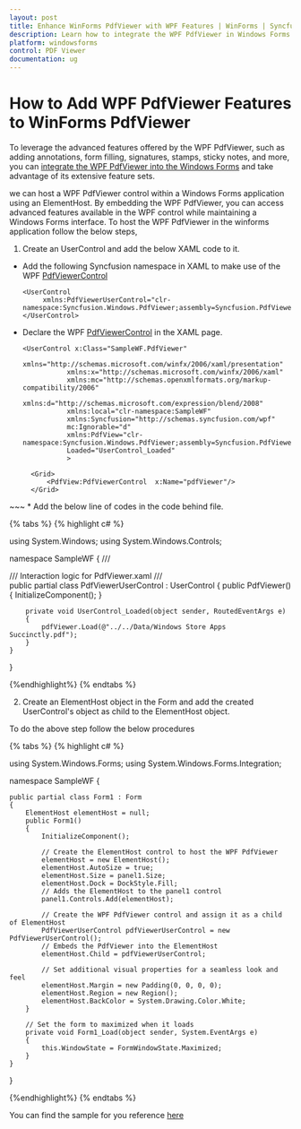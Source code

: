 ```yaml
---
layout: post
title: Enhance WinForms PdfViewer with WPF Features | WinForms | Syncfusion
description: Learn how to integrate the WPF PdfViewer in Windows Forms to access advanced features like annotations, form filling, and signatures.
platform: windowsforms
control: PDF Viewer
documentation: ug
---
```

# How to Add WPF PdfViewer Features to WinForms PdfViewer

To leverage the advanced features offered by the WPF PdfViewer, such as adding annotations, form filling, signatures, stamps, sticky notes, and more, you can [integrate the WPF PdfViewer into the Windows Forms]( https://support.syncfusion.com/kb/article/7882/how-to-host-pdf-viewer-in-windows-forms-application ) and take advantage of its extensive feature sets.

we can  host a WPF PdfViewer control within a Windows Forms application using an ElementHost. By embedding the WPF PdfViewer, you can access advanced features available in the WPF control while maintaining a Windows Forms interface.
To host the WPF PdfViewer in the winforms application follow the below steps,

1. Create an UserControl and add the below XAML code to it.

* Add the following Syncfusion namespace in XAML to make use of the WPF [PdfViewerControl](https://help.syncfusion.com/cr/wpf/Syncfusion.Windows.PdfViewer.PdfViewerControl.html)

   ~~~xaml 
   <UserControl
        xmlns:PdfViewerUserControl="clr-namespace:Syncfusion.Windows.PdfViewer;assembly=Syncfusion.PdfViewer.WPF">
   </UserControl>
   ~~~
* Declare the WPF [PdfViewerControl](https://help.syncfusion.com/cr/wpf/Syncfusion.Windows.PdfViewer.PdfViewerControl.html) in the XAML page.

  ~~~xaml
  <UserControl x:Class="SampleWF.PdfViewer"
             xmlns="http://schemas.microsoft.com/winfx/2006/xaml/presentation"
             xmlns:x="http://schemas.microsoft.com/winfx/2006/xaml"
             xmlns:mc="http://schemas.openxmlformats.org/markup-compatibility/2006" 
             xmlns:d="http://schemas.microsoft.com/expression/blend/2008" 
             xmlns:local="clr-namespace:SampleWF"
             xmlns:Syncfusion="http://schemas.syncfusion.com/wpf"
             mc:Ignorable="d" 
             xmlns:PdfView="clr-namespace:Syncfusion.Windows.PdfViewer;assembly=Syncfusion.PdfViewer.WPF" 
             Loaded="UserControl_Loaded"
             >

    <Grid>
        <PdfView:PdfViewerControl  x:Name="pdfViewer"/>
    </Grid>
</UserControl>
  ~~~
 * Add the below line of codes in the code behind file.

{% tabs %}
{% highlight c# %}

using System.Windows;
using System.Windows.Controls;

namespace SampleWF
{
    /// <summary>
    /// Interaction logic for PdfViewer.xaml
    /// </summary>
    public partial class PdfViewerUserControl : UserControl
    {
        public PdfViewer()
        {
            InitializeComponent();
        }

        private void UserControl_Loaded(object sender, RoutedEventArgs e)
        {
            pdfViewer.Load(@"../../Data/Windows Store Apps Succinctly.pdf");            
        }
    }
}

{%endhighlight%}
{% endtabs %}

2. Create an ElementHost object in the Form and add the created UserControl's object as child to the ElementHost object.

To do the above step follow the below procedures

{% tabs %}
{% highlight c# %}

using System.Windows.Forms;
using System.Windows.Forms.Integration;

namespace SampleWF
{
   
    public partial class Form1 : Form
    {
        ElementHost elementHost = null;
        public Form1()
        {
            InitializeComponent();
           
            // Create the ElementHost control to host the WPF PdfViewer
            elementHost = new ElementHost();
            elementHost.AutoSize = true;
            elementHost.Size = panel1.Size;
            elementHost.Dock = DockStyle.Fill;
			// Adds the ElementHost to the panel1 control
            panel1.Controls.Add(elementHost);
			
            // Create the WPF PdfViewer control and assign it as a child of ElementHost
            PdfViewerUserControl pdfViewerUserControl = new PdfViewerUserControl();
			// Embeds the PdfViewer into the ElementHost
            elementHost.Child = pdfViewerUserControl;
          
		    // Set additional visual properties for a seamless look and feel
            elementHost.Margin = new Padding(0, 0, 0, 0);
            elementHost.Region = new Region();
            elementHost.BackColor = System.Drawing.Color.White;
        }
		
		// Set the form to maximized when it loads
        private void Form1_Load(object sender, System.EventArgs e)
        {
            this.WindowState = FormWindowState.Maximized;
        }
    }
}

{%endhighlight%}
{% endtabs %}

You can find the sample for you reference [here](https://www.syncfusion.com/downloads/support/directtrac/general/ze/SampleWF920548313)
